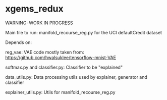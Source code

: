 # xgems_redux
WARNING: WORK IN PROGRESS

Main file to run: manifold_recourse_reg.py for the UCI defaultCredit dataset

Depends on:

reg_vae: VAE code mostly taken from: https://github.com/hwalsuklee/tensorflow-mnist-VAE

softmax.py and classifier.py: Classifier to be "explained"

data_utils.py: Data processing utils used by explainer, generator and classifier

explainer_utils.py: Utils for manifold_recourse_reg.py

